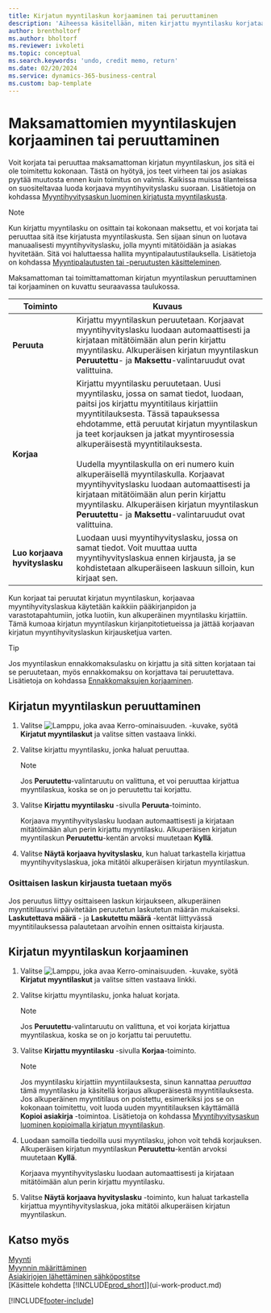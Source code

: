 ```yaml
---
title: Kirjatun myyntilaskun korjaaminen tai peruuttaminen
description: 'Aiheessa käsitellään, miten kirjattu myyntilasku korjataan, kumotaan tai peruutetaan ja miten myyntihyvityslasku kohdistetaan.'
author: brentholtorf
ms.author: bholtorf
ms.reviewer: ivkoleti
ms.topic: conceptual
ms.search.keywords: 'undo, credit memo, return'
ms.date: 02/20/2024
ms.service: dynamics-365-business-central
ms.custom: bap-template
---
```

# <a name="correct-or-cancel-unpaid-sales-invoices"></a>Maksamattomien myyntilaskujen korjaaminen tai peruuttaminen

Voit korjata tai peruuttaa maksamattoman kirjatun myyntilaskun, jos sitä ei ole toimitettu kokonaan. Tästä on hyötyä, jos teet virheen tai jos asiakas pyytää muutosta ennen kuin toimitus on valmis. Kaikissa muissa tilanteissa on suositeltavaa luoda korjaava myyntihyvityslasku suoraan. Lisätietoja on kohdassa [Myyntihyvitysaskun luominen kirjatusta myyntilaskusta](sales-how-process-sales-returns-cancellations.md#to-create-a-sales-credit-memo-from-a-posted-sales-invoice).  

> [!NOTE]  
> Kun kirjattu myyntilasku on osittain tai kokonaan maksettu, et voi korjata tai peruuttaa sitä itse kirjatusta myyntilaskusta. Sen sijaan sinun on luotava manuaalisesti myyntihyvityslasku, jolla myynti mitätöidään ja asiakas hyvitetään. Sitä voi haluttaessa hallita myyntipalautustilauksella. Lisätietoja on kohdassa [Myyntipalautusten tai -peruutusten käsitteleminen](sales-how-process-sales-returns-cancellations.md).

Maksamattoman tai toimittamattoman kirjatun myyntilaskun peruuttaminen tai korjaaminen on kuvattu seuraavassa taulukossa.

| Toiminto | Kuvaus |
| --- | --- |
| **Peruuta** |Kirjattu myyntilaskun peruutetaan. Korjaavat myyntihyvityslasku luodaan automaattisesti ja kirjataan mitätöimään alun perin kirjattu myyntilasku. Alkuperäisen kirjatun myyntilaskun **Peruutettu**- ja **Maksettu**-valintaruudut ovat valittuina. |
| **Korjaa** |Kirjattu myyntilasku peruutetaan. Uusi myyntilasku, jossa on samat tiedot, luodaan, paitsi jos kirjattu myyntitilaus kirjattiin myyntitilauksesta. Tässä tapauksessa ehdotamme, että peruutat kirjatun myyntilaskun ja teet korjauksen ja jatkat myyntirosessia alkuperäisestä myyntitilauksesta. <br/><br/>Uudella myyntilaskulla on eri numero kuin alkuperäisellä myyntilaskulla. Korjaavat myyntihyvityslasku luodaan automaattisesti ja kirjataan mitätöimään alun perin kirjattu myyntilasku. Alkuperäisen kirjatun myyntilaskun **Peruutettu**- ja **Maksettu**-valintaruudut ovat valittuina. |
|**Luo korjaava hyvityslasku**|Luodaan uusi myyntihyvityslasku, jossa on samat tiedot. Voit muuttaa uutta myyntihyvityslaskua ennen kirjausta, ja se kohdistetaan alkuperäiseen laskuun silloin, kun kirjaat sen. |

Kun korjaat tai peruutat kirjatun myyntilaskun, korjaavaa myyntihyvityslaskua käytetään kaikkiin pääkirjanpidon ja varastotapahtumiin, jotka luotiin, kun alkuperäinen myyntilasku kirjattiin. Tämä kumoaa kirjatun myyntilaskun kirjanpitotietueissa ja jättää korjaavan kirjatun myyntihyvityslaskun kirjausketjua varten.  

> [!TIP]
> Jos myyntilaskun ennakkomaksulasku on kirjattu ja sitä sitten korjataan tai se peruutetaan, myös ennakkomaksu on korjattava tai peruutettava. Lisätietoja on kohdassa [Ennakkomaksujen korjaaminen](finance-how-to-correct-prepayments.md).

## <a name="to-cancel-a-posted-sales-invoice"></a>Kirjatun myyntilaskun peruuttaminen

1. Valitse ![Lamppu, joka avaa Kerro-ominaisuuden.](media/ui-search/search_small.png "Kerro, mitä haluat tehdä") -kuvake, syötä **Kirjatut myyntilaskut** ja valitse sitten vastaava linkki.  
2. Valitse kirjattu myyntilasku, jonka haluat peruuttaa.

    > [!NOTE]  
    > Jos **Peruutettu**-valintaruutu on valittuna, et voi peruuttaa kirjattua myyntilaskua, koska se on jo peruutettu tai korjattu.
3. Valitse **Kirjattu myyntilasku** -sivulla **Peruuta**-toiminto.

    Korjaava myyntihyvityslasku luodaan automaattisesti ja kirjataan mitätöimään alun perin kirjattu myyntilasku. Alkuperäisen kirjatun myyntilaskun **Peruutettu**-kentän arvoksi muutetaan **Kyllä**.
4. Valitse **Näytä korjaava hyvityslasku**, kun haluat tarkastella kirjattua myyntihyvityslaskua, joka mitätöi alkuperäisen kirjatun myyntilaskun.

### <a name="partial-invoice-posting-also-supported"></a>Osittaisen laskun kirjausta tuetaan myös

Jos peruutus liittyy osittaiseen laskun kirjaukseen, alkuperäinen myyntitilausrivi päivitetään peruutetun laskutetun määrän mukaiseksi. **Laskutettava määrä** - ja **Laskutettu määrä** -kentät liittyvässä myyntitilauksessa palautetaan arvoihin ennen osittaista kirjausta.

## <a name="to-correct-a-posted-sales-invoice"></a>Kirjatun myyntilaskun korjaaminen

1. Valitse ![Lamppu, joka avaa Kerro-ominaisuuden.](media/ui-search/search_small.png "Kerro, mitä haluat tehdä") -kuvake, syötä **Kirjatut myyntilaskut** ja valitse sitten vastaava linkki.  
2. Valitse kirjattu myyntilasku, jonka haluat korjata.

    > [!NOTE]  
    >   Jos **Peruutettu**-valintaruutu on valittuna, et voi korjata kirjattua myyntilaskua, koska se on jo korjattu tai peruutettu.
3. Valitse **Kirjattu myyntilasku** -sivulla **Korjaa**-toiminto.  

    > [!NOTE]
    > Jos myyntilasku kirjattiin myyntiilauksesta, sinun kannattaa *peruuttaa* tämä myyntilasku ja käsitellä korjaus alkuperäisestä myyntitilauksesta. Jos alkuperäinen myyntitilaus on poistettu, esimerkiksi jos se on kokonaan toimitettu, voit luoda uuden myyntitilauksen käyttämällä **Kopioi asiakirja** -toimintoa. Lisätietoja on kohdassa [Myyntihyvitysaskun luominen kopioimalla kirjatun myyntilaskun](sales-how-process-sales-returns-cancellations.md#to-create-a-sales-credit-memo-by-copying-a-posted-sales-invoice).
4. Luodaan samoilla tiedoilla uusi myyntilasku, johon voit tehdä korjauksen. Alkuperäisen kirjatun myyntilaskun **Peruutettu**-kentän arvoksi muutetaan **Kyllä**.

    Korjaava myyntihyvityslasku luodaan automaattisesti ja kirjataan mitätöimään alun perin kirjattu myyntilasku.
5. Valitse **Näytä korjaava hyvityslasku** -toiminto, kun haluat tarkastella kirjattua myyntihyvityslaskua, joka mitätöi alkuperäisen kirjatun myyntilaskun.

## <a name="see-also"></a>Katso myös

[Myynti](sales-manage-sales.md)  
[Myynnin määrittäminen](sales-setup-sales.md)  
[Asiakirjojen lähettäminen sähköpostitse](ui-how-send-documents-email.md)  
[Käsittele kohdetta [!INCLUDE[prod_short](includes/prod_short.md)]](ui-work-product.md)


[!INCLUDE[footer-include](includes/footer-banner.md)]
